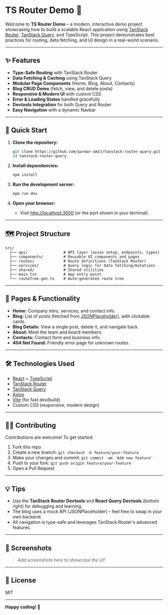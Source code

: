 # TS Router Demo 🚦

Welcome to **TS Router Demo** – a modern, interactive demo project showcasing how to build a scalable React application using [TanStack Router](https://tanstack.com/router), [TanStack Query](https://tanstack.com/query), and TypeScript. This project demonstrates best practices for routing, data fetching, and UI design in a real-world scenario.

---

## ✨ Features

- **Type-Safe Routing** with TanStack Router
- **Data Fetching & Caching** using TanStack Query
- **Modular Page Components** (Home, Blog, About, Contacts)
- **Blog CRUD Demo** (fetch, view, and delete posts)
- **Responsive & Modern UI** with custom CSS
- **Error & Loading States** handled gracefully
- **Devtools Integration** for both Query and Router
- **Easy Navigation** with a dynamic Navbar

---

## 🚀 Quick Start

1. **Clone the repository:**

   ```bash
   git clone https://github.com/parmar-amit/tanstack-router-query.git
   cd tanstack-router-query
   ```

2. **Install dependencies:**

   ```bash
   npm install
   ```

3. **Run the development server:**

   ```bash
   npm run dev
   ```

4. **Open your browser:**
   - Visit [http://localhost:3000](http://localhost:3000) (or the port shown in your terminal).

---

## 🗺️ Project Structure

```
src/
  ├── api/                # API layer (axios setup, endpoints, types)
  ├── components/         # Reusable UI components and pages
  ├── routes/             # Route definitions (TanStack Router)
  ├── services/           # Query logic for data fetching/mutations
  ├── shared/             # Shared utilities
  ├── main.tsx            # App entry point
  └── routeTree.gen.ts    # Auto-generated route tree
```

---

## 📝 Pages & Functionality

- **Home:** Company intro, services, and contact info.
- **Blog:** List of posts (fetched from [JSONPlaceholder](https://jsonplaceholder.typicode.com/)), with clickable cards.
- **Blog Details:** View a single post, delete it, and navigate back.
- **About:** Meet the team and board members.
- **Contacts:** Contact form and business info.
- **404 Not Found:** Friendly error page for unknown routes.

---

## 🛠️ Technologies Used

- [React](https://react.dev/) + [TypeScript](https://www.typescriptlang.org/)
- [TanStack Router](https://tanstack.com/router)
- [TanStack Query](https://tanstack.com/query)
- [Axios](https://axios-http.com/)
- [Vite](https://vitejs.dev/) (for fast dev/build)
- Custom CSS (responsive, modern design)

---

## 🧑‍💻 Contributing

Contributions are welcome! To get started:

1. Fork this repo
2. Create a new branch: `git checkout -b feature/your-feature`
3. Make your changes and commit: `git commit -am 'Add new feature'`
4. Push to your fork: `git push origin feature/your-feature`
5. Open a Pull Request

---

## 💡 Tips

- Use the **TanStack Router Devtools** and **React Query Devtools** (bottom right) for debugging and learning.
- The blog uses a mock API (JSONPlaceholder) – feel free to swap in your own backend.
- All navigation is type-safe and leverages TanStack Router's advanced features.

---

## 📸 Screenshots

> _Add screenshots here to showcase the UI!_

---

## 📄 License

MIT

---

**Happy coding! 🚀**
